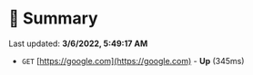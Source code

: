 # 📖 Summary
Last updated: **3/6/2022, 5:49:17 AM**

- `GET` [https://google.com](https://google.com) - **Up** (345ms)
